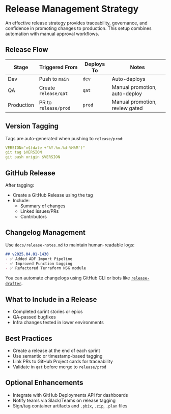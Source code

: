# Release Management Strategy

An effective release strategy provides traceability, governance, and confidence in promoting changes to production. This setup combines automation with manual approval workflows.

## Release Flow

| Stage       | Triggered From     | Deploys To | Notes                          |
|-------------|--------------------|------------|---------------------------------|
| Dev         | Push to `main`     | `dev`      | Auto-deploys                    |
| QA          | Create `release/qat` | `qat`    | Manual promotion, auto-deploy   |
| Production  | PR to `release/prod` | `prod`   | Manual promotion, review gated |

## Version Tagging

Tags are auto-generated when pushing to `release/prod`:

```yaml
VERSION="v$(date +'%Y.%m.%d-%H%M')"
git tag $VERSION
git push origin $VERSION
```

## GitHub Release

After tagging:
- Create a GitHub Release using the tag
- Include:
  - Summary of changes
  - Linked issues/PRs
  - Contributors

## Changelog Management

Use `docs/release-notes.md` to maintain human-readable logs:

```md
## v2025.04.01-1430
- ✅ Added ADF Import Pipeline
- ✅ Improved Function Logging
- ✅ Refactored Terraform NSG module
```

You can automate changelogs using GitHub CLI or bots like [`release-drafter`](https://github.com/release-drafter/release-drafter).

## What to Include in a Release

- Completed sprint stories or epics
- QA-passed bugfixes
- Infra changes tested in lower environments

## Best Practices

- Create a release at the end of each sprint
- Use semantic or timestamp-based tagging
- Link PRs to GitHub Project cards for traceability
- Validate in `qat` before merge to `release/prod`

## Optional Enhancements

- Integrate with GitHub Deployments API for dashboards
- Notify teams via Slack/Teams on release tagging
- Sign/tag container artifacts and `.pbix`, `.zip`, `.plan` files

